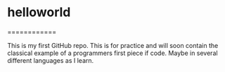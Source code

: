 # helloworld
============

This is my first GitHub repo. This is for practice and will soon contain the classical example of a programmers first piece if code. Maybe in several different languages as I learn.
